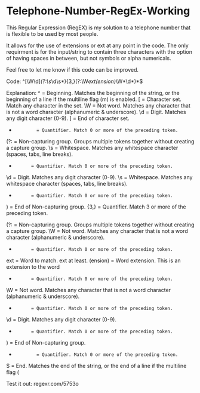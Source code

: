 # Telephone-Number-RegEx-Working
This Regular Expression (RegEX) is my solution to a telephone number that is flexible to be used by most people.

It allows for the use of extensions or ext at any point in the code.
The only requirment is for the input/string to contain three characters with the option of having spaces in between, but not symbols or alpha numericals.

Feel free to let me know if this code can be improved.

Code:
^[\W\d]*(?:\s*\d\s*){3,}(?:\W*ext(ension)*\W*\d*)*$

Explanation:
^             = Beginning. Matches the beginning of the string, or the beginning of a line if the multiline flag (m) is enabled.
[             = Character set. Match any character in the set.
  \W          = Not word. Matches any character that is not a word character (alphanumeric & underscore).
  \d          = Digit. Matches any digit character (0-9).
]             = End of character set.
*             = Quantifier. Match 0 or more of the preceding token.

(?:           = Non-capturing group. Groups multiple tokens together without creating a capture group.
  \s          = Whitespace. Matches any whitespace character (spaces, tabs, line breaks).
  *           = Quantifier. Match 0 or more of the preceding token.
  \d          = Digit. Matches any digit character (0-9).
  \s          = Whitespace. Matches any whitespace character (spaces, tabs, line breaks).
  *           = Quantifier. Match 0 or more of the preceding token.
)             = End of Non-capturing group.
{3,}          = Quantifier. Match 3 or more of the preceding token.

(?:           = Non-capturing group. Groups multiple tokens together without creating a capture group.
  \W          = Not word. Matches any character that is not a word character (alphanumeric & underscore).
  *           = Quantifier. Match 0 or more of the preceding token.
  ext         = Word to match. ext at least.
  (ension)    = Word extension. This is an extension to the word
  *           = Quantifier. Match 0 or more of the preceding token.
  \W          = Not word. Matches any character that is not a word character (alphanumeric & underscore).
  *           = Quantifier. Match 0 or more of the preceding token.
  \d          = Digit. Matches any digit character (0-9).
  *           = Quantifier. Match 0 or more of the preceding token.
)             = End of Non-capturing group.
*             = Quantifier. Match 0 or more of the preceding token.
$             = End. Matches the end of the string, or the end of a line if the multiline flag (

Test it out:
regexr.com/5753o
